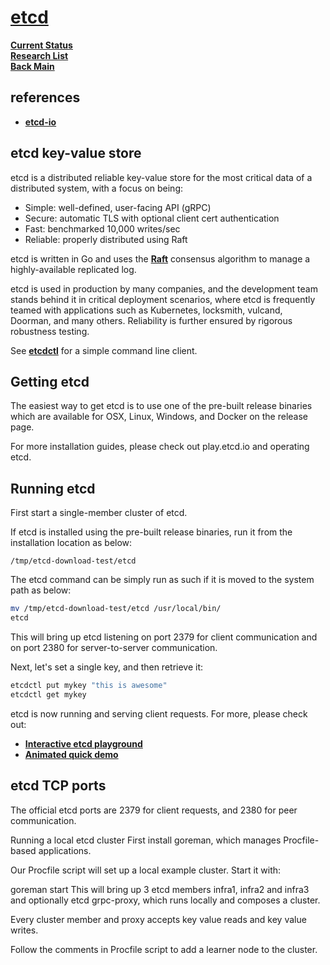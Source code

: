 # **[etcd](https://kubernetes.io/docs/tasks/administer-cluster/configure-upgrade-etcd/)**

**[Current Status](../../../../development/status/weekly/current_status.md)**\
**[Research List](../../../research_list.md)**\
**[Back Main](../../../../README.md)**

## references

- **[etcd-io](https://github.com/etcd-io/etcd)**

## etcd key-value store

etcd is a distributed reliable key-value store for the most critical data of a distributed system, with a focus on being:

- Simple: well-defined, user-facing API (gRPC)
- Secure: automatic TLS with optional client cert authentication
- Fast: benchmarked 10,000 writes/sec
- Reliable: properly distributed using Raft

etcd is written in Go and uses the **[Raft](https://raft.github.io/)** consensus algorithm to manage a highly-available replicated log.

etcd is used in production by many companies, and the development team stands behind it in critical deployment scenarios, where etcd is frequently teamed with applications such as Kubernetes, locksmith, vulcand, Doorman, and many others. Reliability is further ensured by rigorous robustness testing.

See **[etcdctl](https://github.com/etcd-io/etcd/tree/main/etcdctl)** for a simple command line client.

## Getting etcd

The easiest way to get etcd is to use one of the pre-built release binaries which are available for OSX, Linux, Windows, and Docker on the release page.

For more installation guides, please check out play.etcd.io and operating etcd.

## Running etcd

First start a single-member cluster of etcd.

If etcd is installed using the pre-built release binaries, run it from the installation location as below:

```/tmp/etcd-download-test/etcd```

The etcd command can be simply run as such if it is moved to the system path as below:

```bash
mv /tmp/etcd-download-test/etcd /usr/local/bin/
etcd
```

This will bring up etcd listening on port 2379 for client communication and on port 2380 for server-to-server communication.

Next, let's set a single key, and then retrieve it:

```bash
etcdctl put mykey "this is awesome"
etcdctl get mykey
```

etcd is now running and serving client requests. For more, please check out:

- **[Interactive etcd playground](http://play.etcd.io/)**
- **[Animated quick demo](https://etcd.io/docs/latest/demo)**

## etcd TCP ports

The official etcd ports are 2379 for client requests, and 2380 for peer communication.

Running a local etcd cluster
First install goreman, which manages Procfile-based applications.

Our Procfile script will set up a local example cluster. Start it with:

goreman start
This will bring up 3 etcd members infra1, infra2 and infra3 and optionally etcd grpc-proxy, which runs locally and composes a cluster.

Every cluster member and proxy accepts key value reads and key value writes.

Follow the comments in Procfile script to add a learner node to the cluster.

